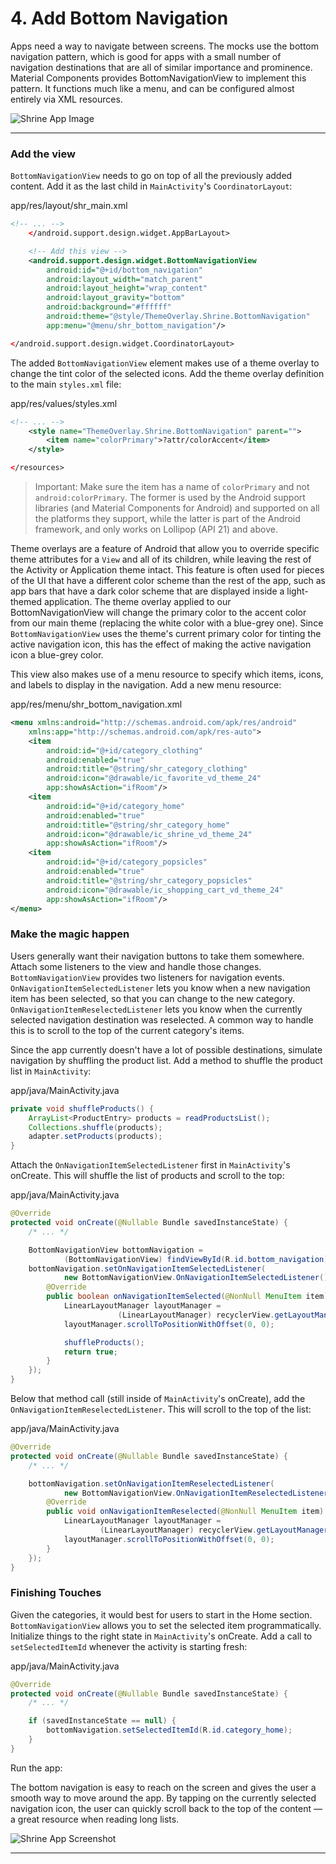 # 4. Add Bottom Navigation

Apps need a way to navigate between screens. The mocks use the bottom navigation pattern, which is good for apps with a small number of navigation destinations that are all of similar importance and prominence.
Material Components provides BottomNavigationView to implement this pattern. It functions much like a menu, and can be configured almost entirely via XML resources.

![Shrine App Image](https://codelabs.developers.google.com/codelabs/mdc-android/img/88254bee646c4af8.png)

***

### Add the view
`BottomNavigationView` needs to go on top of all the previously added content. Add it as the last child in `MainActivity`'s `CoordinatorLayout`:

app/res/layout/shr_main.xml

```xml
<!-- ... -->
    </android.support.design.widget.AppBarLayout>

    <!-- Add this view -->
    <android.support.design.widget.BottomNavigationView
        android:id="@+id/bottom_navigation"
        android:layout_width="match_parent"
        android:layout_height="wrap_content"
        android:layout_gravity="bottom"
        android:background="#ffffff"
        android:theme="@style/ThemeOverlay.Shrine.BottomNavigation"
        app:menu="@menu/shr_bottom_navigation"/>

</android.support.design.widget.CoordinatorLayout>
```

The added `BottomNavigationView` element makes use of a theme overlay to change the tint color of the selected icons. Add the theme overlay definition to the main `styles.xml` file:

app/res/values/styles.xml

```xml
<!-- ... -->
    <style name="ThemeOverlay.Shrine.BottomNavigation" parent="">
        <item name="colorPrimary">?attr/colorAccent</item>
    </style>

</resources>
```

> Important: Make sure the item has a name of `colorPrimary` and not `android:colorPrimary`. The former is used
by the Android support libraries (and Material Components for Android) and supported on all the platforms they 
support, while the latter is part of the Android framework, and only works on Lollipop (API 21) and above.  

Theme overlays are a feature of Android that allow you to override specific theme attributes for a `View` and all of its children, while leaving the rest of the Activity or Application theme intact. This feature is often used for pieces of the UI that have a different color scheme than the rest of the app, such as app bars that have a dark color scheme that are displayed inside a light-themed application. The theme overlay applied to our BottomNavigationView will change the primary color to the accent color from our main theme (replacing the white color with a blue-grey one). Since `BottomNavigationView` uses the theme's current primary color for tinting the active navigation icon, this has the effect of making the active navigation icon a blue-grey color.

This view also makes use of a menu resource to specify which items, icons, and labels to display in the navigation. Add a new menu resource:

app/res/menu/shr_bottom_navigation.xml


```xml
<menu xmlns:android="http://schemas.android.com/apk/res/android"
    xmlns:app="http://schemas.android.com/apk/res-auto">
    <item
        android:id="@+id/category_clothing"
        android:enabled="true"
        android:title="@string/shr_category_clothing"
        android:icon="@drawable/ic_favorite_vd_theme_24"
        app:showAsAction="ifRoom"/>
    <item
        android:id="@+id/category_home"
        android:enabled="true"
        android:title="@string/shr_category_home"
        android:icon="@drawable/ic_shrine_vd_theme_24"
        app:showAsAction="ifRoom"/>
    <item
        android:id="@+id/category_popsicles"
        android:enabled="true"
        android:title="@string/shr_category_popsicles"
        android:icon="@drawable/ic_shopping_cart_vd_theme_24"
        app:showAsAction="ifRoom"/>
</menu>
```


### Make the magic happen
Users generally want their navigation buttons to take them somewhere. Attach some listeners to the view and handle those changes. `BottomNavigationView` provides two listeners for navigation events. `OnNavigationItemSelectedListener` lets you know when a new navigation item has been selected, so that you can change to the new category. `OnNavigationItemReselectedListener` lets you know when the currently selected navigation destination was reselected. A common way to handle this is to scroll to the top of the current category's items.

Since the app currently doesn't have a lot of possible destinations, simulate navigation by shuffling the product list. Add a method to shuffle the product list in `MainActivity`:

app/java/MainActivity.java

```java
private void shuffleProducts() {
    ArrayList<ProductEntry> products = readProductsList();
    Collections.shuffle(products);
    adapter.setProducts(products);
}
```

Attach the `OnNavigationItemSelectedListener` first in `MainActivity`'s onCreate. This will shuffle the list of products and scroll to the top:

app/java/MainActivity.java

```java
@Override
protected void onCreate(@Nullable Bundle savedInstanceState) {
    /* ... */

    BottomNavigationView bottomNavigation =
            (BottomNavigationView) findViewById(R.id.bottom_navigation);
    bottomNavigation.setOnNavigationItemSelectedListener(
            new BottomNavigationView.OnNavigationItemSelectedListener() {
        @Override
        public boolean onNavigationItemSelected(@NonNull MenuItem item) {
            LinearLayoutManager layoutManager =
                        (LinearLayoutManager) recyclerView.getLayoutManager();
            layoutManager.scrollToPositionWithOffset(0, 0);

            shuffleProducts();
            return true;
        }
    });
}
```

Below that method call (still inside of `MainActivity`'s onCreate), add the `OnNavigationItemReselectedListener`. This will scroll to the top of the list:

app/java/MainActivity.java

```java
@Override
protected void onCreate(@Nullable Bundle savedInstanceState) {
    /* ... */

    bottomNavigation.setOnNavigationItemReselectedListener(
            new BottomNavigationView.OnNavigationItemReselectedListener() {
        @Override
        public void onNavigationItemReselected(@NonNull MenuItem item) {
            LinearLayoutManager layoutManager =
                    (LinearLayoutManager) recyclerView.getLayoutManager();
            layoutManager.scrollToPositionWithOffset(0, 0);
        }
    });
}
```

### Finishing Touches
Given the categories, it would best for users to start in the Home section. `BottomNavigationView` allows you to set the selected item programmatically. Initialize things to the right state in `MainActivity`'s onCreate. Add a call to `setSelectedItemId` whenever the activity is starting fresh:

app/java/MainActivity.java

```java
@Override
protected void onCreate(@Nullable Bundle savedInstanceState) {
    /* ... */

    if (savedInstanceState == null) {
        bottomNavigation.setSelectedItemId(R.id.category_home);
    }
}
```

Run the app:

The bottom navigation is easy to reach on the screen and gives the user a smooth way to move around the app. By tapping on the currently selected navigation icon, the user can quickly scroll back to the top of the content — a great resource when reading long lists.

![Shrine App Screenshot](https://codelabs.developers.google.com/codelabs/mdc-android/img/37e3fc6836d2eb72.png)

***
